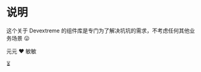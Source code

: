 <script setup>
import CalDays from '../components/cal-days.vue'
</script>
# 说明

这个关于 Devextreme 的组件库是专门为了解决坑坑的需求，不考虑任何其他业务场景 😛

元元 ❤️ 敏敏

⏳ <CalDays />


